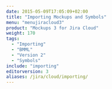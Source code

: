 ```yaml
---
date: 2015-05-09T17:05:09+02:00
title: "Importing Mockups and Symbols"
menu: "menujiracloud3"
product: "Mockups 3 for Jira Cloud"
weight: 170
tags:
  - "Importing"
  - "BMML"
  - "Version 2"
  - "Symbols"
include: "importing"
editorversion: 3
aliases: /jira/cloud/importing/
---
```

